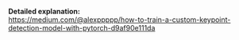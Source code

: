 **Detailed explanation:**  
https://medium.com/@alexppppp/how-to-train-a-custom-keypoint-detection-model-with-pytorch-d9af90e111da
